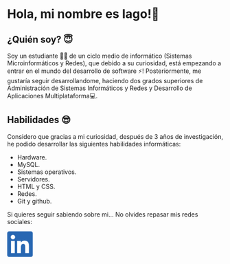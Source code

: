 # Hola, mi nombre es Iago!👋
    
## ¿Quién soy? :innocent:

Soy un estudiante :student: de un ciclo medio de informático (Sistemas Microinformáticos y Redes), que debido a su curiosidad, está empezando a entrar en el mundo del desarrollo de software :zap:! Posteriormente, me gustaría seguir desarrollandome, haciendo dos grados superiores de Administración de Sistemas Informáticos y Redes y Desarrollo de Aplicaciones Multiplataforma:computer:. 

## Habilidades :sunglasses:

Considero que gracias a mi curiosidad, después de 3 años de investigación, he podido desarrollar las siguientes habilidades informáticas:

* Hardware.
* MySQL.
* Sistemas operativos.
* Servidores.
* HTML y CSS.
* Redes.
* Git y github.

Si quieres seguir sabiendo sobre mi... No olvides repasar mis redes sociales:
<!--xd-->
<!--xd-->
<!--xd-->

<a href="https://www.linkedin.com/in/iago-valadez-medina-796997233/">
  <img
    width="60"
    alt="¡Sígueme en LinkedIn!"
    src="icons/linkedin.png"
  /></a>

<!--
**Factoid5378/Factoid5378** is a ✨ _special_ ✨ repository because its `README.md` (this file) appears on your GitHub profile.

Here are some ideas to get you started:

- 🔭 I’m currently working on ...
- 🌱 I’m currently learning ...
- 👯 I’m looking to collaborate on ...
- 🤔 I’m looking for help with ...
- 💬 Ask me about ...
- 📫 How to reach me: ...
- 😄 Pronouns: ...
- ⚡ Fun fact: ...
-->
